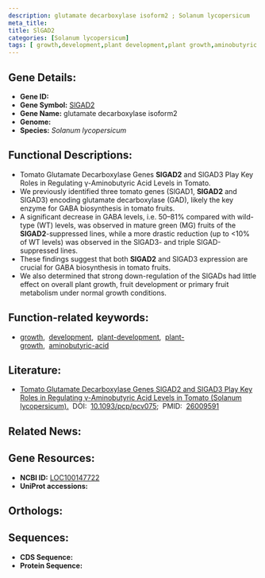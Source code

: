 ```yaml
---
description: glutamate decarboxylase isoform2 ; Solanum lycopersicum
meta_title:
title: SlGAD2
categories: [Solanum lycopersicum]
tags: [ growth,development,plant development,plant growth,aminobutyric acid ]
---
```


## Gene Details:
- **Gene ID:** []()
- **Gene Symbol:** <u>SlGAD2</u>
- **Gene Name:** glutamate decarboxylase isoform2
- **Genome:** []()
- **Species:** *Solanum lycopersicum*

## Functional Descriptions:
   - Tomato Glutamate Decarboxylase Genes **SlGAD2** and SlGAD3 Play Key Roles in Regulating γ-Aminobutyric Acid Levels in Tomato.
   - We previously identified three tomato genes (SlGAD1, **SlGAD2** and SlGAD3) encoding glutamate decarboxylase (GAD), likely the key enzyme for GABA biosynthesis in tomato fruits.
   - A significant decrease in GABA levels, i.e. 50–81% compared with wild-type (WT) levels, was observed in mature green (MG) fruits of the **SlGAD2**-suppressed lines, while a more drastic reduction (up to <10% of WT levels) was observed in the SlGAD3- and triple SlGAD-suppressed lines.
   - These findings suggest that both **SlGAD2** and SlGAD3 expression are crucial for GABA biosynthesis in tomato fruits.
   - We also determined that strong down-regulation of the SlGADs had little effect on overall plant growth, fruit development or primary fruit metabolism under normal growth conditions.

## Function-related keywords:
   - [growth](/tags/growth/),&nbsp;&nbsp;[development](/tags/development/),&nbsp;&nbsp;[plant-development](/tags/plant-development/),&nbsp;&nbsp;[plant-growth](/tags/plant-growth/),&nbsp;&nbsp;[aminobutyric-acid](/tags/aminobutyric-acid/)

## Literature:
   - [Tomato Glutamate Decarboxylase Genes SlGAD2 and SlGAD3 Play Key Roles in Regulating γ-Aminobutyric Acid Levels in Tomato (Solanum lycopersicum).](https://doi.org/10.1093/pcp/pcv075)&nbsp;&nbsp;DOI:&nbsp;&nbsp;[10.1093/pcp/pcv075](https://doi.org/10.1093/pcp/pcv075);&nbsp;&nbsp;PMID:&nbsp;&nbsp;[26009591](https://pubmed.ncbi.nlm.nih.gov/26009591/)

## Related News:

## Gene Resources:
- **NCBI ID:**  [LOC100147722](https://www.ncbi.nlm.nih.gov/gene/?term=LOC100147722)
- **UniProt accessions:**  [](https://www.uniprot.org/uniprotkb//entry)

## Orthologs:

## Sequences:
- **CDS Sequence:**
- **Protein Sequence:**
